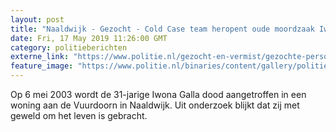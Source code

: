 ```yaml
---
layout: post
title: "Naaldwijk - Gezocht - Cold Case team heropent oude moordzaak Iwona Galla (31)"
date: Fri, 17 May 2019 11:26:00 GMT
category: politieberichten
externe_link: "https://www.politie.nl/gezocht-en-vermist/gezochte-personen/2019/mei/06---cold-case-team-heropent-oude-moordzaak.html"
feature_image: "https://www.politie.nl/binaries/content/gallery/politie/gezocht/dossiers/iwona3.jpg"
---
```


Op 6 mei 2003 wordt de 31-jarige Iwona Galla dood aangetroffen in een woning aan de Vuurdoorn in Naaldwijk. Uit onderzoek blijkt dat zij met geweld om het leven is gebracht.
